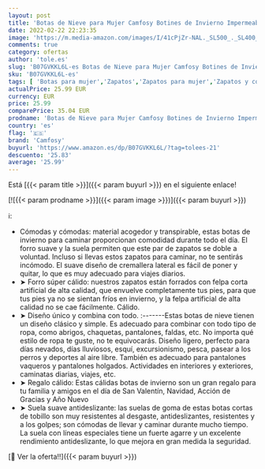 ```yaml
---
layout: post
title: 'Botas de Nieve para Mujer Camfosy Botines de Invierno Impermeables Piel Interior cálida Zapatos Planos Tacón Plano Ciudad Botas Antideslizante Cómoda Negro Azul Rojo'
date: 2022-02-22 22:23:35
image: 'https://m.media-amazon.com/images/I/41cPjZr-NAL._SL500_._SL400_.jpg'
comments: true
category: ofertas
author: 'tole.es'
slug: 'B07GVKKL6L-es Botas de Nieve para Mujer Camfosy Botines de Invierno...'
sku: 'B07GVKKL6L-es'
tags: [ 'Botas para mujer','Zapatos','Zapatos para mujer','Zapatos y complementos','botines','camfosy','zapatos', ]
actualPrice: 25.99 EUR
currency: EUR
price: 25.99
comparePrice: 35.04 EUR
prodname: 'Botas de Nieve para Mujer Camfosy Botines de Invierno Impermeables Piel Interior cálida Zapatos Planos Tacón Plano Ciudad Botas Antideslizante Cómoda Negro Azul Rojo'
country: 'es'
flag: '🇪🇸'
brand: 'Camfosy'
buyurl: 'https://www.amazon.es/dp/B07GVKKL6L/?tag=tolees-21'
descuento: '25.83'
average: '25.99'
---
```


Está [{{< param title >}}]({{< param buyurl >}}) en el siguiente enlace!

[![{{< param prodname >}}]({{< param image >}})]({{< param buyurl >}})

ℹ️:

- Cómodas y cómodas: material acogedor y transpirable, estas botas de invierno para caminar proporcionan comodidad durante todo el día. El forro suave y la suela permiten que este par de zapatos se doble a voluntad. Incluso si llevas estos zapatos para caminar, no te sentirás incómodo. El suave diseño de cremallera lateral es fácil de poner y quitar, lo que es muy adecuado para viajes diarios.
- ➤ Forro súper cálido: nuestros zapatos están forrados con felpa corta artificial de alta calidad, que envuelve completamente tus pies, para que tus pies ya no se sientan fríos en invierno, y la felpa artificial de alta calidad no se cae fácilmente. Cálido.
- ➤ Diseño único y combina con todo. :-------Estas botas de nieve tienen un diseño clásico y simple. Es adecuado para combinar con todo tipo de ropa, como abrigos, chaquetas, pantalones, faldas, etc. No importa qué estilo de ropa te guste, no te equivocarás. Diseño ligero, perfecto para días nevados, días lluviosos, esquí, excursionismo, pesca, pasear a los perros y deportes al aire libre. También es adecuado para pantalones vaqueros y pantalones holgados. Actividades en interiores y exteriores, caminatas diarias, viajes, etc.
- ➤ Regalo cálido: Estas cálidas botas de invierno son un gran regalo para tu familia y amigos en el día de San Valentín, Navidad, Acción de Gracias y Año Nuevo
- ➤ Suela suave antideslizante: las suelas de goma de estas botas cortas de tobillo son muy resistentes al desgaste, antideslizantes, resistentes y a los golpes; son cómodas de llevar y caminar durante mucho tiempo. La suela con líneas especiales tiene un fuerte agarre y un excelente rendimiento antideslizante, lo que mejora en gran medida la seguridad.

[🛒 Ver la oferta!!]({{< param buyurl >}})
